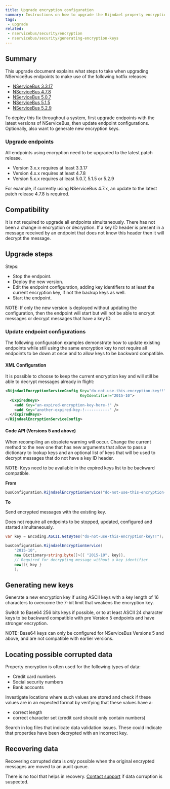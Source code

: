 ```yaml
---
title: Upgrade encryption configuration
summary: Instructions on how to upgrade the Rijndael property encryption configuration to use key IDs.
tags:
 - upgrade
related:
 - nservicebus/security/encryption
 - nservicebus/security/generating-encryption-keys
---
```


## Summary

This upgrade document explains what steps to take when upgrading NServiceBus endpoints to make use of the following hotfix releases:

 * [NServiceBus 3.3.17](https://github.com/Particular/NServiceBus/releases/tag/3.3.17)
 * [NServiceBus 4.7.8](https://github.com/Particular/NServiceBus/releases/tag/4.7.8)
 * [NServiceBus 5.0.7](https://github.com/Particular/NServiceBus/releases/tag/5.0.7)
 * [NServiceBus 5.1.5](https://github.com/Particular/NServiceBus/releases/tag/5.1.5)
 * [NServiceBus 5.2.9](https://github.com/Particular/NServiceBus/releases/tag/5.2.9)

To deploy this fix throughout a system, first upgrade endpoints with the latest versions of NServiceBus, then update endpoint configurations. Optionally, also want to generate new encryption keys.


### Upgrade endpoints

All endpoints using encryption need to be upgraded to the latest patch release.

 * Version 3.x.x requires at least 3.3.17
 * Version 4.x.x requires at least 4.7.8
 * Version 5.x.x requires at least 5.0.7, 5.1.5 or 5.2.9

For example, if currently using NServiceBus 4.7.x, an update to the latest patch release 4.7.8 is required.


## Compatibility

It is not required to upgrade all endpoints simultaneously. There has not been a change in encryption or decryption. If a key ID header is present in a message received by an endpoint that does not know this header then it will decrypt the message.


## Upgrade steps

Steps:

 * Stop the endpoint.
 * Deploy the new version.
 * Edit the endpoint configuration, adding key identifiers to at least the current encryption key, if not the backup keys as well.
 * Start the endpoint.

NOTE: If only the new version is deployed without updating the configuration, then the endpoint will start but will not be able to encrypt messages or decrypt messages that have a key ID.


### Update endpoint configurations

The following configuration examples demonstrate how to update existing endpoints while still using the same encryption key to not require all endpoints to be down at once and to allow keys to be backward compatible.


#### XML Configuration

It is possible to choose to keep the current encryption key and will still be able to decrypt messages already in flight:

```xml
<RijndaelEncryptionServiceConfig Key="do-not-use-this-encryption-key!!"
                                 KeyIdentifier="2015-10">
  <ExpiredKeys>
    <add Key="an-expired-encryption-key-here-!" />
    <add Key="another-expired-key-!-----------" />
  </ExpiredKeys>
</RijndaelEncryptionServiceConfig>
```


#### Code API (Versions 5 and above)

When recompiling an obsolete warning will occur. Change the current method to the new one that has new arguments that allow to pass a dictionary to lookup keys and an optional list of keys that will be used to decrypt messages that do not have a key ID header.

NOTE: Keys need to be available in the expired keys list to be backward compatible.

**From**

```cs
busConfiguration.RijndaelEncryptionService("do-not-use-this-encryption-key!!")
```

**To**

Send encrypted messages with the existing key.

Does not require all endpoints to be stopped, updated, configured and started simultaneously.

```cs
var key = Encoding.ASCII.GetBytes("do-not-use-this-encryption-key!!");

busConfiguration.RijndaelEncryptionService(
    "2015-10",
    new Dictionary<string,byte[]>{{ "2015-10", key}},
    // Required for decrypting message without a key identifier
    new[]{ key }
    );
```


## Generating new keys

Generate a new encryption key if using ASCII keys with a key length of 16 characters to overcome the 7-bit limit that weakens the encryption key.

Switch to Base64 256 bits keys if possible, or to at least ASCII 24 character keys to be backward compatible with pre Version 5 endpoints and have stronger encryption.

NOTE: Base64 keys can only be configured for NServiceBus Versions 5 and above, and are not compatible with earlier versions.


## Locating possible corrupted data

Property encryption is often used for the following types of data:

 * Credit card numbers
 * Social security numbers
 * Bank accounts

Investigate locations where such values are stored and check if these values are in an expected format by verifying that these values have a:

 * correct length
 * correct character set (credit card should only contain numbers)

Search in log files that indicate data validation issues. These could indicate that properties have been decrypted with an incorrect key.


## Recovering data

Recovering corrupted data is *only* possible when the original encrypted messages are moved to an audit queue.

There is no tool that helps in recovery. [Contact support](http://particular.net/support) if data corruption is suspected.